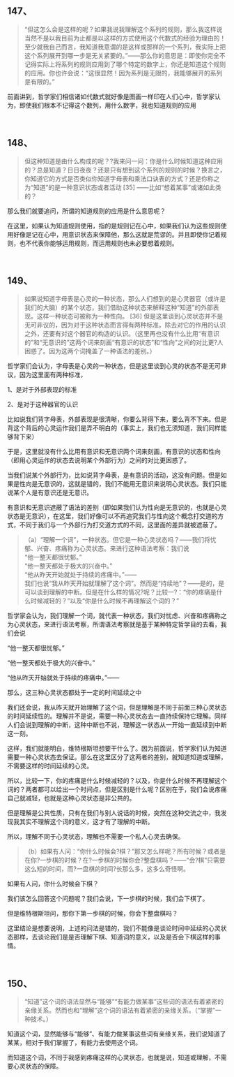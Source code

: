 <h2>147、</h2><blockquote data-pid="xmtPPyKk">“但这怎么会是这样的呢？如果我说我理解这个系列的规则，那么我这样说当然不是以我目前为止都是以这样的方式使用这个代数式的经验为理由的！至少就我自己而言，我知道我意谓的是这样或那样的一个系列，我实际上把这个系列展开到哪一步是无关紧要的。”——那么你的意思是：即使你完全不记得实际上将系列的规则应用到了哪个特定的数字上，你还是知道这个规则的应用。你也许会说：“这很显然！因为系列是无限的，我能够展开的系列是有限的。”</blockquote><p data-pid="9uY-K7D2">前面讲到，哲学家们相信诸如代数式就好像是图画一样印在人们心中，哲学家认为，即使我们根本不记得这个数列，用什么数字，我也知道规则的应用</p><p><br></p><h2>148、</h2><blockquote data-pid="FtgZcewf">但这种知道是由什么构成的呢？?我来问一问：你是什么时候知道这种应用的？总是知道？日日夜夜？还是只有想到这个系列的规则的时候？换言之，你知道它的方式是否类似你知道字母表和乘法口诀表的方式？还是你称之为“知道”的是一种意识状态或者活动 [35] ——比如“想着某事”或诸如此类的？</blockquote><p data-pid="A59V5qxp">那么我们就要追问，所谓的知道规则的应用是什么意思呢？</p><p data-pid="xwJd7cHA">在这里，如果认为知道规则使用，指的是规则记在心中，如果我们认为这些规则使用好像是记在心中，用意识状态来保障他，那么这就是荒谬的。并且即使你记着规则，也不代表你能够运用规则，而运用规则也未必要想着规则。</p><p><br></p><h2>149、</h2><blockquote data-pid="ouZnme-5">如果说知道字母表是心灵的一种状态，那么人们想到的是心灵器官（或许是我们的大脑）的某个状态，我们借助这种状态来解释这种“知道”的外部表现。这样一种状态可被称为一种性向。 [36] 但是这里谈到心灵状态并不是无可非议的，因为对于这种状态而言得有两种标准。除去对它的作用的认识之外，还要有对这个器官的构造的认识。（这里再也没有什么比用“有意识的”和“无意识的”这两个词来刻画“有意识的状态”和“性向”之间的对比更?人困惑了。因为这两个词掩盖了一种语法的差别。）</blockquote><p data-pid="l3E8ap2j">哲学家们会认为，字母表是心灵的一种状态，但是这里谈到心灵的状态不是无可非议，因为这里面有两种标准，</p><p data-pid="XoXMZzr2">1、是对于外部表现的标准</p><p data-pid="aDVWlM0e">2、是对于这种器官的认识</p><p data-pid="9Ke3dxIi">比如说我们背字母表，外部表现是很清晰，你要么背得下来，要么背不下来。但是背这个背后的心灵运作我们是弄不明白的（事实上，我们也无须知道，我们同样能够背下来）</p><p data-pid="h2fxT25u">于是，这里就没有什么比用有意识和无意识两个词来刻画，有意识的状态和性向（即用心灵运作的状态去说明某个外部行为）之间的对比更困惑了。</p><p data-pid="6vEwDl4F">当我们说某个外部行为，比如说背字母表，是有意识的活动，这没有问题。但是如果是性向是无意识的，这就是错的，我们不能用无意识来说明心灵状态。我们只能说某个人是有意识还是无意识。</p><p data-pid="HXHFsqk7">有意识和无意识遮蔽了语法的差别（即如果我们认为性向是无意识的，也就是心灵状态是无意识），在这里，我们好像可以不再追究我们与性向这个概念打交道的方式，不同于我们与一个外部行为打交道方式的不同，这里面的差异就被遮蔽了。</p><blockquote data-pid="bSdPRQId">（a）“理解一个词”，一种状态。但它是一种心灵状态吗？——我们将忧郁、兴奋、疼痛称为心灵状态。来进行这种语法考察：我们说<br>“他一整天都很忧郁。”<br>“他一整天都处于极大的兴奋中。”<br>“他从昨天开始就处于持续的疼痛中。”——<br>我们也说“我从昨天开始就理解了这个词”。然而是“持续地”？——是的，是可以谈到理解的中断。但是在什么样的情况?呢？比较一?：“你的疼痛是什么时候减轻的？”以及“你是什么时候不再理解这个词的？”</blockquote><p data-pid="fco-4rXy">哲学家会认为，我们理解一个词，就代表一种状态，我们对忧虑、兴奋和疼痛称之为心灵状态，来进行语法考察，所谓语法考察就是基于某种特定哲学目的去看，我们会说</p><p data-pid="lt-ihIZc">“他一整天都很忧郁。”</p><p data-pid="s7fztDjL">“他一整天都处于极大的兴奋中。”</p><p data-pid="xTaRb1kz">“他从昨天开始就处于持续的疼痛中。”——</p><p data-pid="CaWxoxFY">那么，这三种心灵状态都处于一定的时间延续之中</p><p data-pid="P9fUa7s6">我们还会说，我从昨天就开始理解了这个词，但是理解是不同于前面三种心灵状态的时间延续性的。理解并不是说，需要一种心灵状态去一直持续保持它理解。同样人们会说到理解的中断，这种中断也不说，理解这一状态从一开始一直延续到中断这一刻。</p><p data-pid="Go7oRLSK">这样，我们就能明白，维特根斯坦想要干什么了。因为前面说，哲学家们认为知道需要一种心灵状态去保证。那么在这里区分了这两者的差别，就知道知道或理解，不需要这样的时间延续的心灵。</p><p data-pid="45akT458">所以，比较一下，你的疼痛是什么时候减轻的？以及，你是什么时候不再理解这个词的？两者都可以给出一个时间点，但是区别是什么呢？区别在于，我们会说疼痛自己就减轻，也就是这种心灵状态是非公共的。</p><p data-pid="EkCbbLoW">但是理解是公共性质，只有在我们与别人说话的时候，突然在这种交流之中，我发现我其实不理解这个词的意义，这才有了理解的中断。</p><p data-pid="PA059wLI">所以，理解不同于心灵状态，理解也不需要一个私人心灵去确保。</p><blockquote data-pid="UqjXTvOT">（b）如果有人问：“你什么时候会?棋？”那又怎么样呢？所有时候？或者是在你?一步棋的时候？在?一步棋的时候你会?整盘棋吗？——“会?棋”只需要这么短的时间，而?一盘棋的时间?长那么多，这多么奇怪啊。</blockquote><p data-pid="bKugItxq">如果有人问，你什么时候会下棋？</p><p data-pid="bVF6SKtt">我们该怎么回答这个问题呢？我们会说，下一步棋的时候，我们会下棋了。</p><p data-pid="BKKYbRN0">但是维特根斯坦问，那你下第一步棋的时候，你会下整盘棋吗？</p><p data-pid="YxlNBFc9">这里结论是想要说明，上述的问法是错的，我们不能像是谈论时间中延续的心灵状态那样，去谈论我们是是否理解下棋、知道词的意义，以及是否会下棋这样的事情。</p><p><br></p><h2>150、</h2><blockquote data-pid="93Log0Rr">“知道”这个词的语法显然与“能够”“有能力做某事”这些词的语法有着紧密的亲缘关系。然而也和“理解”这个词的语法有着紧密的亲缘关系。（“掌握”一种技术。）</blockquote><p data-pid="HPVNkhY7">知道这个词，显然能够与“能够”、有能力做某事这些词有亲缘关系，我们说知道了某某，相对于我们掌握了，有能力去使用这个词。</p><p data-pid="GveXwVtI">而知道这个词，不同于我感到疼痛这样的心灵状态，也就是说，知道或理解，不需要心灵状态的保障。</p><p></p><p></p>